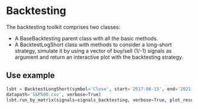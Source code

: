 # Backtesting
The backtesting toolkit comprises two classes:
* A BaseBacktesting parent class with all the basic methods.
* A BacktestLogShort class with methods to consider a long-short strategy, simulate it by using a vector of buy/sell (1/-1) signals as argument and return an interactive plot with the backtesting strategy.
## Use example
```python
lsbt = BacktestLongShort(symbol='Close', start='2017-06-15', end='2021-06-14', amount=10000,
datapath='S&P500.csv', verbose=True)
lsbt.run_by_matrix(signals=signals_backtesting, verbose=True, plot_result=True)
```
